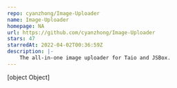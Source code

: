 ```yaml
---
repo: cyanzhong/Image-Uploader
name: Image-Uploader
homepage: NA
url: https://github.com/cyanzhong/Image-Uploader
stars: 47
starredAt: 2022-04-02T00:36:59Z
description: |-
    The all-in-one image uploader for Taio and JSBox.
---
```


[object Object]
